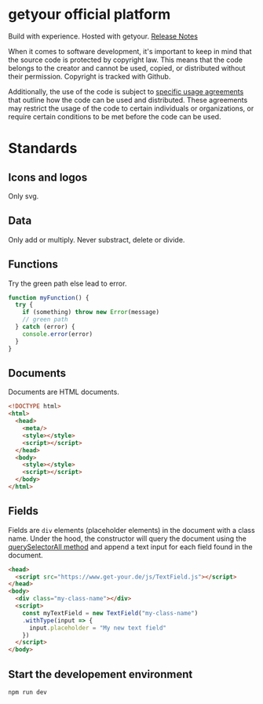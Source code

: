 # getyour official platform

Build with experience. Hosted with getyour. [Release Notes](https://www.get-your.de/docs/release-notes/)

When it comes to software development, it's important to keep in mind that the source code is protected by copyright law. This means that the code belongs to the creator and cannot be used, copied, or distributed without their permission. Copyright is tracked with Github.

Additionally, the use of the code is subject to [specific usage agreements](https://www.get-your.de/pana/getyour/nutzervereinbarung/) that outline how the code can be used and distributed. These agreements may restrict the usage of the code to certain individuals or organizations, or require certain conditions to be met before the code can be used.

# Standards

## Icons and logos

Only svg.

## Data

Only add or multiply. Never substract, delete or divide.


## Functions

Try the green path else lead to error.

```js
function myFunction() {
  try {
    if (something) throw new Error(message)
    // green path
  } catch (error) {
    console.error(error)
  }
}
```

## Documents

Documents are HTML documents.

```html
<!DOCTYPE html>
<html>
  <head>
    <meta/>
    <style></style>
    <script></script>
  </head>
  <body>
    <style></style>
    <script></script>
  </body>
</html>
```

## Fields

Fields are `div` elements (placeholder elements) in the document with a class name. Under the hood, the constructor will query the document using the [querySelectorAll method](https://developer.mozilla.org/en-US/docs/Web/API/Document/querySelectorAll) and append a text input for each field found in the document.

```html
<head>
  <script src="https://www.get-your.de/js/TextField.js"></script>
</head>
<body>
  <div class="my-class-name"></div>
  <script>
    const myTextField = new TextField("my-class-name")
    .withType(input => {
      input.placeholder = "My new text field"
    })
  </script>
</body>
```

## Start the developement environment

```bash
npm run dev
```

